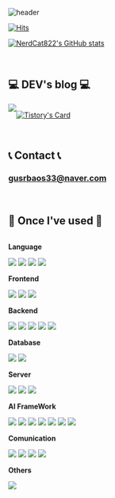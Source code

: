 <!--
**NerdCat822/NerdCat822** is a ✨ _special_ ✨ repository because its `README.md` (this file) appears on your GitHub profile.

Here are some ideas to get you started:

- 🔭 I’m currently working on ... PeoplesLeague
- 🌱 I’m currently learning ...
- 👯 I’m looking to collaborate on ...
- 🤔 I’m looking for help with ...
- 💬 Ask me about ...
- 📫 How to reach me: ...
- 😄 Pronouns: ...
- ⚡ Fun fact: ...
-->
![header](https://capsule-render.vercel.app/api?type=rounded&color=timeGradient&text=Welcome%20to%20NerdCat822's%20GitHub%20👋&animation=twinkling&fontSize=40&fontAlignY=50&fontAlign=50&height=180)

[![Hits](https://hits.seeyoufarm.com/api/count/incr/badge.svg?url=https%3A%2F%2Fgithub.com%2Fgjbae1212%2Fhit-counter&count_bg=%23C13DC8&title_bg=%235E9870&icon=&icon_color=%23E7E7E7&title=Visits&edge_flat=false)](https://hits.seeyoufarm.com)


[![NerdCat822's GitHub stats](https://github-readme-stats.vercel.app/api?username=NerdCat822&include_all_commits=true&show_icons=true&theme=dracula)](https://github.com/NerdCat822/github-readme-stats)

<br>

## 💻 DEV's blog 💻
<div style="display:flex; flex-direction:row;">
    <a href="https://nerdcat822.tistory.com/">
        <img src="https://img.shields.io/badge/Tistory-000000?style=for-the-badge&logo=Tistory&logoColor=white"> 
    </a>
  
[![Tistory's Card](https://github-readme-tistory-card.vercel.app/api?name=NerdCat822&theme=default)](https://nerdcat822.tistory.com/)
</div><br>

## 📞 Contact 📞
### gusrbaos33@naver.com
    
</div><br>

## 🔨 Once I've used 🔨
<div style="display:flex; flex-direction:column; align-items:flex-start;">
    <!-- Language -->
    <p><strong>Language</strong></p>
    <div>
        <img src="https://img.shields.io/badge/Python-3776AB?style=for-the-badge&logo=Python&logoColor=white">
        <img src="https://img.shields.io/badge/JavaScript-F7DF1E?style=for-the-badge&logo=Javascript&logoColor=black">  
        <img src="https://img.shields.io/badge/Go-00ADD8?style=for-the-badge&logo=Go&logoColor=black"> 
        <img src="https://img.shields.io/badge/Dart-0175C2?style=for-the-badge&logo=Dart&logoColor=white">
    </div>
    <!-- Frontend -->
    <p><strong>Frontend</strong></p>
    <div> 
        <img src="https://img.shields.io/badge/React-61DAFB?style=for-the-badge&logo=React&logoColor=white">
        <img src="https://img.shields.io/badge/Flutter-02569B?style=for-the-badge&logo=Flutter&logoColor=white">
        <img src="https://img.shields.io/badge/Streamlit-FF4B4B?style=for-the-badge&logo=Streamlit&logoColor=white">
    </div>
    <!-- Backend -->
    <p><strong>Backend</strong></p>
    <div>
        <img src="https://img.shields.io/badge/Django-092E20?style=for-the-badge&logo=Django&logoColor=white"> 
        <img src="https://img.shields.io/badge/Flask-000000?style=for-the-badge&logo=Flask&logoColor=white">
        <img src="https://img.shields.io/badge/FastAPI-009688?style=for-the-badge&logo=FastAPI&logoColor=white">
        <img src="https://img.shields.io/badge/Firebase-FFCA28?style=for-the-badge&logo=Firebase&logoColor=white">
        <img src="https://img.shields.io/badge/Supabase-3FCF8E?style=for-the-badge&logo=Supabase&logoColor=white">
    </div>
    <!-- Database -->
    <p><strong>Database</strong></p>
    <div>
        <img src="https://img.shields.io/badge/SQLite-003B57?style=for-the-badge&logo=SQLite&logoColor=white">
        <img src="https://img.shields.io/badge/MySQL-4479A1?style=for-the-badge&logo=MySQL&logoColor=white"> 
    </div>
    <!-- Server -->
    <p><strong>Server</strong></p>
    <div>
        <img src="https://img.shields.io/badge/Linux-FCC624?style=for-the-badge&logo=Linux&logoColor=black"> 
        <img src="https://img.shields.io/badge/AWS-232F3E?style=for-the-badge&logo=amazon aws&logoColor=white">
        <img src="https://img.shields.io/badge/Docker-2496ED?style=for-the-badge&logo=Docker&logoColor=white">
    </div>
    <!-- AI -->
    <p><strong>AI FrameWork</strong></p>
    <div>
        <img src="https://img.shields.io/badge/PyTorch-EE4C2C?style=for-the-badge&logo=PyTorch&logoColor=black"> 
        <img src="https://img.shields.io/badge/TensorFlow-FF6F00?style=for-the-badge&logo=TensorFlow&logoColor=black">
        <img src="https://img.shields.io/badge/Keras-D00000?style=for-the-badge&logo=Keras&logoColor=black">
        <img src="https://img.shields.io/badge/ONNX-005CED?style=for-the-badge&logo=ONNX&logoColor=white">
        <img src="https://img.shields.io/badge/OpenCV-005CED?style=for-the-badge&logo=OpenCV&logoColor=white">
        <img src="https://img.shields.io/badge/HuggingFace-ECD53F?style=for-the-badge&logo=F-Droid&logoColor=white">
        <img src="https://img.shields.io/badge/LangChain-412991?style=for-the-badge&logo=OpenAI&logoColor=white">
    </div>
    <!-- Comunication -->
    <p><strong>Comunication</strong></p>
    <div>
        <img src="https://img.shields.io/badge/Git-F05032?style=for-the-badge&logo=Git&logoColor=white">
        <img src="https://img.shields.io/badge/GitHub-181717?style=for-the-badge&logo=GitHub&logoColor=white">
        <img src="https://img.shields.io/badge/Notion-000000?style=for-the-badge&logo=Notion&logoColor=white">
        <img src="https://img.shields.io/badge/Slack-4A154B?style=for-the-badge&logo=Slack&logoColor=white"> 
    </div>
    <!-- Others -->
    <p><strong>Others</strong></p>
    <div>
        <img src="https://img.shields.io/badge/Airflow-017CEE?style=for-the-badge&logo=Apache Airflow&logoColor=black"> 
    </div><br>
</div>
